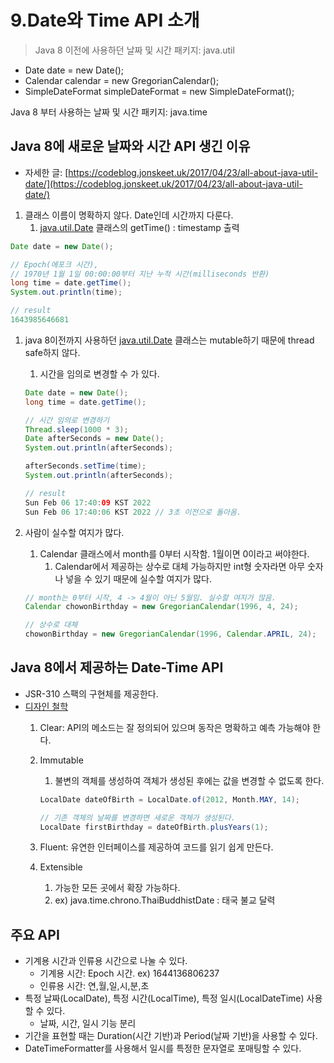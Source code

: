 # 9.Date와 Time API 소개

> Java 8 이전에 사용하던 날짜 및 시간 패키지: java.util
- Date date = new Date();
- Calendar calendar = new GregorianCalendar();
- SimpleDateFormat simpleDateFormat = new SimpleDateFormat();

Java 8 부터 사용하는 날짜 및 시간 패키지: java.time
> 

## Java 8에 새로운 날짜와 시간 API 생긴 이유

- 자세한 글: [https://codeblog.jonskeet.uk/2017/04/23/all-about-java-util-date/](https://codeblog.jonskeet.uk/2017/04/23/all-about-java-util-date/)
1. 클래스 이름이 명확하지 않다. Date인데 시간까지 다룬다.
    1. [java.util.Date](http://java.util.Date) 클래스의 getTime() : timestamp 출력

```java
Date date = new Date();

// Epoch(에포크 시간),
// 1970년 1월 1일 00:00:00부터 지난 누적 시간(milliseconds 반환) 
long time = date.getTime();
System.out.println(time);

// result
1643985646681
```

1. java 8이전까지 사용하던 [java.util.Date](http://java.util.Date) 클래스는 mutable하기 때문에 thread safe하지 않다.
    1. 시간을 임의로 변경할 수 가 있다.
    
    ```java
    Date date = new Date();
    long time = date.getTime();
    
    // 시간 임의로 변경하기
    Thread.sleep(1000 * 3);
    Date afterSeconds = new Date();
    System.out.println(afterSeconds);
    
    afterSeconds.setTime(time);
    System.out.println(afterSeconds);
    
    // result
    Sun Feb 06 17:40:09 KST 2022
    Sun Feb 06 17:40:06 KST 2022 // 3초 이전으로 돌아옴.
    ```
    
2. 사람이 실수할 여지가 많다. 
    1. Calendar 클래스에서 month를 0부터 시작함. 1월이면 0이라고 써야한다.
        1. Calendar에서 제공하는 상수로 대체 가능하지만 int형 숫자라면 아무 숫자나 넣을 수 있기 때문에 실수할 여지가 많다.
    
    ```java
    // month는 0부터 시작, 4 -> 4월이 아닌 5월임. 실수할 여지가 많음.
    Calendar chowonBirthday = new GregorianCalendar(1996, 4, 24);
    
    // 상수로 대체
    chowonBirthday = new GregorianCalendar(1996, Calendar.APRIL, 24);
    ```
    

## Java 8에서 제공하는 Date-Time API

- JSR-310 스팩의 구현체를 제공한다.
- [디자인 철학](https://docs.oracle.com/javase/tutorial/datetime/overview/design.html)
    1. Clear: API의 메소드는 잘 정의되어 있으며 동작은 명확하고 예측 가능해야 한다. 
    2. Immutable
        1. 불변의 객체를 생성하여 객체가 생성된 후에는 값을 변경할 수 없도록 한다.
        
        ```java
        LocalDate dateOfBirth = LocalDate.of(2012, Month.MAY, 14);
        
        // 기존 객체의 날짜를 변경하면 새로운 객체가 생성된다. 
        LocalDate firstBirthday = dateOfBirth.plusYears(1);
        ```
        
    3. Fluent: 유연한 인터페이스를 제공하여 코드를 읽기 쉽게 만든다.
    4. Extensible
        1. 가능한 모든 곳에서 확장 가능하다.
        2. ex) java.time.chrono.ThaiBuddhistDate : 태국 불교 달력
        

## 주요 API

- 기계용 시간과 인류용 시간으로 나눌 수 있다.
    - 기계용 시간: Epoch 시간. ex) 1644136806237
    - 인류용 시간: 연,월,일,시,분,초
- 특정 날짜(LocalDate), 특정 시간(LocalTime), 특정 일시(LocalDateTime) 사용할 수 있다.
    - 날짜, 시간, 일시 기능 분리
- 기간을 표현할 때는 Duration(시간 기반)과 Period(날짜 기반)을 사용할 수 있다.
- DateTimeFormatter를 사용해서 일시를 특정한 문자열로 포매팅할 수 있다.